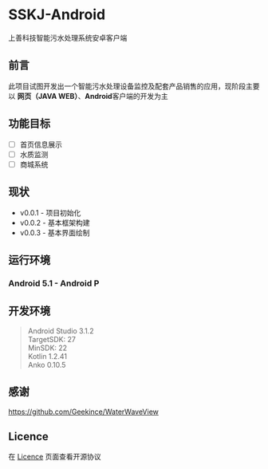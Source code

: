 # SSKJ-Android
上善科技智能污水处理系统安卓客户端

## 前言
此项目试图开发出一个智能污水处理设备监控及配套产品销售的应用，现阶段主要以 **网页（JAVA WEB）**、**Android**客户端的开发为主

## 功能目标
- [ ] 首页信息展示
- [ ] 水质监测
- [ ] 商城系统

## 现状
- v0.0.1 - 项目初始化
- v0.0.2 - 基本框架构建
- v0.0.3 - 基本界面绘制

## 运行环境
### Android 5.1 - Android P

## 开发环境
> Android Studio 3.1.2 <br>
> TargetSDK: 27 <br>
> MinSDK: 22 <br>
> Kotlin 1.2.41 <br>
> Anko 0.10.5

## 感谢
https://github.com/Geekince/WaterWaveView

## Licence
在 [Licence](https://github.com/Tabll/SSKJ-Android/blob/master/LICENSE) 页面查看开源协议
